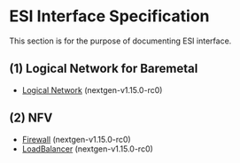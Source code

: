 # ESI Interface Specification

This section is for the purpose of documenting ESI interface.

## (1) Logical Network for Baremetal
* [Logical Network](00_logical_network/00_logical_network.md) (nextgen-v1.15.0-rc0)

## (2) NFV
* [Firewall](04_firewall/00_firewall.md) (nextgen-v1.15.0-rc0)
* [LoadBalancer](05_load_balancer/00_load_balancer.md) (nextgen-v1.15.0-rc0)
